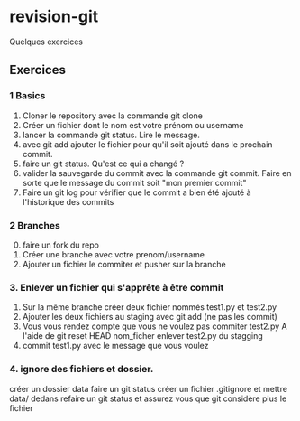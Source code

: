 # revision-git

Quelques exercices 


## Exercices

### 1 Basics

1. Cloner le repository avec la commande git clone
2. Créer un fichier dont le nom est votre prénom ou username
3. lancer la commande git status. Lire le message.
4. avec git add ajouter le fichier pour qu'il soit ajouté dans le prochain commit.
5. faire un git status. Qu'est ce qui a changé ? 
6. valider la sauvegarde du commit avec la commande git commit. Faire en sorte que le message du commit soit   "mon premier commit"
7. Faire un git log pour vérifier que le commit a bien été ajouté à l'historique des commits


### 2 Branches
0. faire un fork du repo
1. Créer une branche avec votre prenom/username
2. Ajouter un fichier le commiter et pusher sur la branche

### 3. Enlever un fichier qui s'apprête à être commit

1. Sur la même branche créer deux fichier nommés test1.py et test2.py
2. Ajouter les deux fichiers au staging avec git add (ne pas les commit)
3. Vous vous rendez compte que vous ne voulez pas commiter test2.py 
   A l'aide de git reset HEAD nom_ficher enlever test2.py du stagging
4. commit test1.py avec le message que vous voulez


### 4. ignore des fichiers et dossier.

créer un dossier data
faire un git status
créer un fichier .gitignore 
et mettre data/ dedans
refaire un git status et assurez vous que git 
considère plus le fichier
